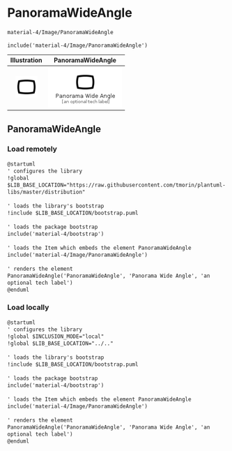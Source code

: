 # PanoramaWideAngle


```text
material-4/Image/PanoramaWideAngle
```

```text
include('material-4/Image/PanoramaWideAngle')
```



| Illustration | PanoramaWideAngle |
| :---: | :---: |
| ![illustration for Illustration](../../material-4/Image/PanoramaWideAngle.png) | ![illustration for PanoramaWideAngle](../../material-4/Image/PanoramaWideAngle.Local.png) |




## PanoramaWideAngle

### Load remotely
```plantuml
@startuml
' configures the library
!global $LIB_BASE_LOCATION="https://raw.githubusercontent.com/tmorin/plantuml-libs/master/distribution"

' loads the library's bootstrap
!include $LIB_BASE_LOCATION/bootstrap.puml

' loads the package bootstrap
include('material-4/bootstrap')

' loads the Item which embeds the element PanoramaWideAngle
include('material-4/Image/PanoramaWideAngle')

' renders the element
PanoramaWideAngle('PanoramaWideAngle', 'Panorama Wide Angle', 'an optional tech label')
@enduml
```

### Load locally
```plantuml
@startuml
' configures the library
!global $INCLUSION_MODE="local"
!global $LIB_BASE_LOCATION="../.."

' loads the library's bootstrap
!include $LIB_BASE_LOCATION/bootstrap.puml

' loads the package bootstrap
include('material-4/bootstrap')

' loads the Item which embeds the element PanoramaWideAngle
include('material-4/Image/PanoramaWideAngle')

' renders the element
PanoramaWideAngle('PanoramaWideAngle', 'Panorama Wide Angle', 'an optional tech label')
@enduml
```

